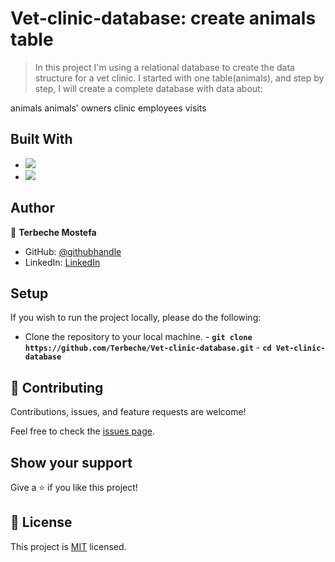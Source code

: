 # Vet-clinic-database: create animals table

> In this project I'm using a relational database to create the data structure for a vet clinic. I started with one table(animals), and step by step, I will create a complete database with data about:

animals
animals' owners
clinic employees
visits

## Built With

- ![](https://img.shields.io/badge/Github-blueviolet)
- ![](https://img.shields.io/badge/PostgreSQL-blue)

## Author

👤 **Terbeche Mostefa**

- GitHub: [@githubhandle](https://github.com/Terbeche)
- LinkedIn: [LinkedIn](https://www.linkedin.com/in/mustapha-terbeche/)

## Setup

If you wish to run the project locally, please do the following:

- Clone the repository to your local machine. - **`git clone https://github.com/Terbeche/Vet-clinic-database.git`** - **`cd Vet-clinic-database`**

## 🤝 Contributing

Contributions, issues, and feature requests are welcome!

Feel free to check the [issues page](https://github.com/Terbeche/Vet-clinic-database/issues).

## Show your support

Give a ⭐️ if you like this project!

## 📝 License

This project is [MIT](./MIT.md) licensed.
